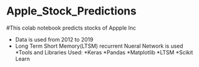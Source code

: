 # Apple_Stock_Predictions
#This colab notebook predicts stocks of Appple Inc
* Data is used from 2012 to 2019
* Long Term Short Memory(LTSM) recurrent Nueral Network is used
*Tools and Libraries Used:
*Keras
*Pandas
*Matplotlib
*LTSM
*Scikit Learn
